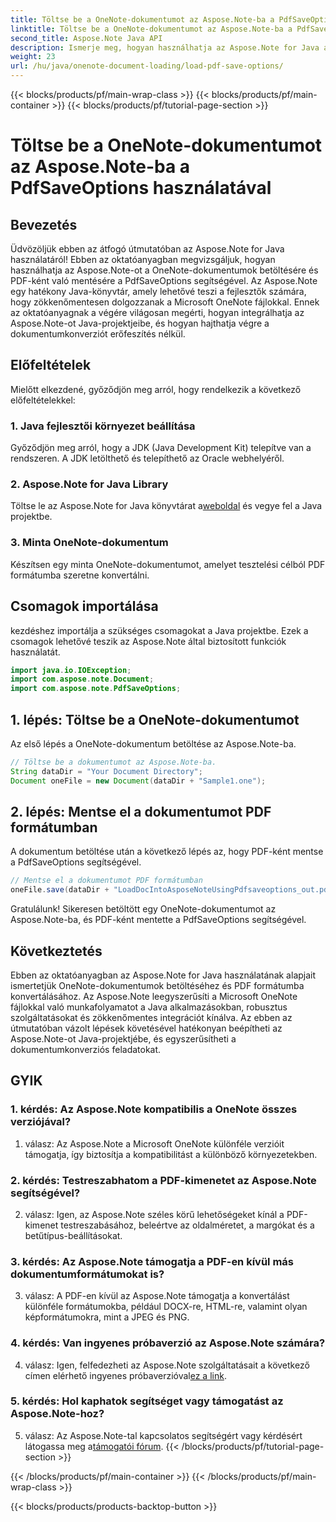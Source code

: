 ```yaml
---
title: Töltse be a OneNote-dokumentumot az Aspose.Note-ba a PdfSaveOptions használatával
linktitle: Töltse be a OneNote-dokumentumot az Aspose.Note-ba a PdfSaveOptions használatával
second_title: Aspose.Note Java API
description: Ismerje meg, hogyan használhatja az Aspose.Note for Java alkalmazást OneNote-dokumentumok betöltéséhez és PDF formátumba konvertálásához. Egyszerűsítse dokumentum-átalakítási feladatait az Aspose.Note segítségével.
weight: 23
url: /hu/java/onenote-document-loading/load-pdf-save-options/
---
```


{{< blocks/products/pf/main-wrap-class >}}
{{< blocks/products/pf/main-container >}}
{{< blocks/products/pf/tutorial-page-section >}}

# Töltse be a OneNote-dokumentumot az Aspose.Note-ba a PdfSaveOptions használatával

## Bevezetés

Üdvözöljük ebben az átfogó útmutatóban az Aspose.Note for Java használatáról! Ebben az oktatóanyagban megvizsgáljuk, hogyan használhatja az Aspose.Note-ot a OneNote-dokumentumok betöltésére és PDF-ként való mentésére a PdfSaveOptions segítségével. Az Aspose.Note egy hatékony Java-könyvtár, amely lehetővé teszi a fejlesztők számára, hogy zökkenőmentesen dolgozzanak a Microsoft OneNote fájlokkal. Ennek az oktatóanyagnak a végére világosan megérti, hogyan integrálhatja az Aspose.Note-ot Java-projektjeibe, és hogyan hajthatja végre a dokumentumkonverziót erőfeszítés nélkül.

## Előfeltételek

Mielőtt elkezdené, győződjön meg arról, hogy rendelkezik a következő előfeltételekkel:

### 1. Java fejlesztői környezet beállítása

Győződjön meg arról, hogy a JDK (Java Development Kit) telepítve van a rendszeren. A JDK letölthető és telepíthető az Oracle webhelyéről.

### 2. Aspose.Note for Java Library

 Töltse le az Aspose.Note for Java könyvtárat a[weboldal](https://releases.aspose.com/note/java/) és vegye fel a Java projektbe.

### 3. Minta OneNote-dokumentum

Készítsen egy minta OneNote-dokumentumot, amelyet tesztelési célból PDF formátumba szeretne konvertálni.

## Csomagok importálása

kezdéshez importálja a szükséges csomagokat a Java projektbe. Ezek a csomagok lehetővé teszik az Aspose.Note által biztosított funkciók használatát.

```java
import java.io.IOException;
import com.aspose.note.Document;
import com.aspose.note.PdfSaveOptions;
```

## 1. lépés: Töltse be a OneNote-dokumentumot

Az első lépés a OneNote-dokumentum betöltése az Aspose.Note-ba.

```java
// Töltse be a dokumentumot az Aspose.Note-ba.
String dataDir = "Your Document Directory";
Document oneFile = new Document(dataDir + "Sample1.one");
```

## 2. lépés: Mentse el a dokumentumot PDF formátumban

A dokumentum betöltése után a következő lépés az, hogy PDF-ként mentse a PdfSaveOptions segítségével.

```java
// Mentse el a dokumentumot PDF formátumban
oneFile.save(dataDir + "LoadDocIntoAsposeNoteUsingPdfsaveoptions_out.pdf", new PdfSaveOptions());
```

Gratulálunk! Sikeresen betöltött egy OneNote-dokumentumot az Aspose.Note-ba, és PDF-ként mentette a PdfSaveOptions segítségével.

## Következtetés

Ebben az oktatóanyagban az Aspose.Note for Java használatának alapjait ismertetjük OneNote-dokumentumok betöltéséhez és PDF formátumba konvertálásához. Az Aspose.Note leegyszerűsíti a Microsoft OneNote fájlokkal való munkafolyamatot a Java alkalmazásokban, robusztus szolgáltatásokat és zökkenőmentes integrációt kínálva. Az ebben az útmutatóban vázolt lépések követésével hatékonyan beépítheti az Aspose.Note-ot Java-projektjébe, és egyszerűsítheti a dokumentumkonverziós feladatokat.

## GYIK

### 1. kérdés: Az Aspose.Note kompatibilis a OneNote összes verziójával?

1. válasz: Az Aspose.Note a Microsoft OneNote különféle verzióit támogatja, így biztosítja a kompatibilitást a különböző környezetekben.

### 2. kérdés: Testreszabhatom a PDF-kimenetet az Aspose.Note segítségével?

2. válasz: Igen, az Aspose.Note széles körű lehetőségeket kínál a PDF-kimenet testreszabásához, beleértve az oldalméretet, a margókat és a betűtípus-beállításokat.

### 3. kérdés: Az Aspose.Note támogatja a PDF-en kívül más dokumentumformátumokat is?

3. válasz: A PDF-en kívül az Aspose.Note támogatja a konvertálást különféle formátumokba, például DOCX-re, HTML-re, valamint olyan képformátumokra, mint a JPEG és PNG.

### 4. kérdés: Van ingyenes próbaverzió az Aspose.Note számára?

 4. válasz: Igen, felfedezheti az Aspose.Note szolgáltatásait a következő címen elérhető ingyenes próbaverzióval[ez a link](https://releases.aspose.com/).

### 5. kérdés: Hol kaphatok segítséget vagy támogatást az Aspose.Note-hoz?

 5. válasz: Az Aspose.Note-tal kapcsolatos segítségért vagy kérdésért látogassa meg a[támogatói fórum](https://forum.aspose.com/c/note/28).
{{< /blocks/products/pf/tutorial-page-section >}}

{{< /blocks/products/pf/main-container >}}
{{< /blocks/products/pf/main-wrap-class >}}

{{< blocks/products/products-backtop-button >}}
